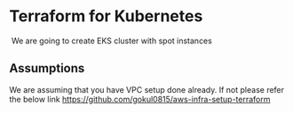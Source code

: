 #  Terraform for Kubernetes
​
We are going to create EKS cluster with spot instances

## Assumptions

We are assuming that you have VPC setup done already. If not please refer the below link
https://github.com/gokul0815/aws-infra-setup-terraform


##
